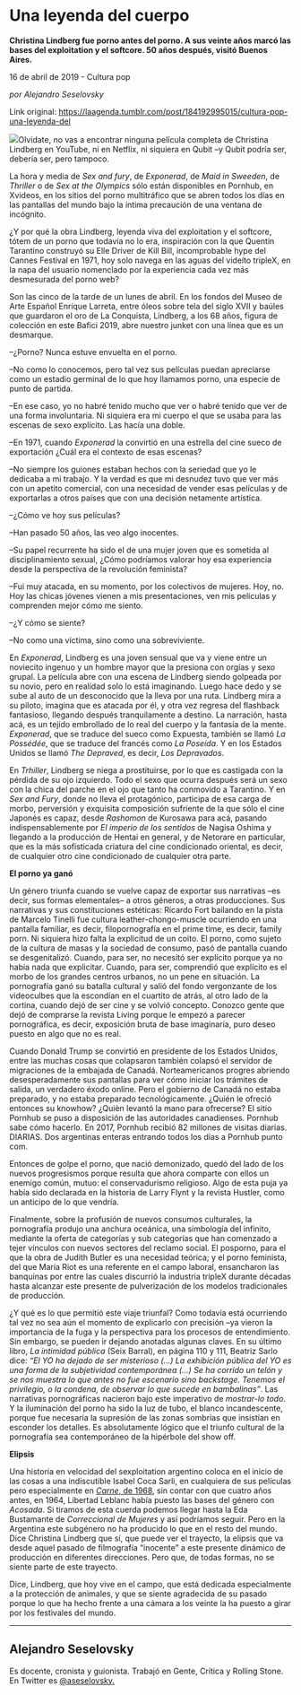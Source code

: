 # Una leyenda del cuerpo

**Christina Lindberg fue porno antes del porno. A sus veinte años marcó las bases del exploitation y el softcore. 50 años después, visitó Buenos Aires.**

16 de abril de 2019 - Cultura pop

_por Alejandro Seselovsky_

Link original: https://laagenda.tumblr.com/post/184192995015/cultura-pop-una-leyenda-del

![](https://64.media.tumblr.com/7260abc1e1607bc0b9d615ffef2dd716/5f76e1f371312b5b-98/s500x750/221e177267a71114529c7de26366aecfaeab939a.jpg)Olvidate, no vas a
encontrar ninguna película completa de Christina Lindberg en YouTube, ni en
Netflix, ni siquiera en Qubit –y Qubit podría ser, debería ser, pero tampoco. 

La hora y media de *Sex and fury*, de *Exponerad*, de *Maid in Sweeden*,
de *Thriller* o de *Sex at the Olympics* sólo están disponibles en Pornhub, en Xvideos, en
los sitios del porno multitráfico que se abren todos los días en las pantallas
del mundo bajo la íntima precaución de una ventana de incógnito.

¿Y por qué la obra
Lindberg, leyenda viva del exploitation y el softcore, tótem de un porno que
todavía no lo era, inspiración con la que Quentin Tarantino construyó su Elle
Driver de Kill Bill, incomprobable hype del 
Cannes Festival en 1971, hoy solo navega en las aguas del videíto
tripleX, en la napa del usuario nomenclado por la experiencia cada vez más
desmesurada del porno web? 

Son las cinco de la
tarde de un lunes de abril. En los fondos del Museo de Arte Español Enrique
Larreta, entre óleos sobre tela del siglo XVII y baúles que guardaron el oro de
La Conquista, Lindberg, a los 68 años, figura de colección en este Bafici 2019,
abre nuestro junket con una línea que es un desmarque.

–¿Porno? Nunca estuve
envuelta en el porno.

–No como lo conocemos,
pero tal vez sus películas puedan apreciarse como un estadio germinal de lo que
hoy llamamos porno, una especie de punto de partida.

–En ese caso, yo no
habré tenido mucho que ver o habré tenido que ver de una forma involuntaria. Ni
siquiera era mi cuerpo el que se usaba para las escenas de sexo explícito. Las
hacía una doble.

–En 1971, cuando
*Exponerad* la convirtió en una estrella del cine sueco de exportación ¿Cuál era
el contexto de esas escenas?

–No siempre los
guiones estaban hechos con la seriedad que yo le dedicaba a mi trabajo. Y la
verdad es que mi desnudez tuvo que ver más con un apetito comercial, con una
necesidad de vender esas películas y de exportarlas a otros países que con una
decisión netamente artística.

–¿Cómo ve hoy sus películas?

–Han pasado 50 años,
las veo algo inocentes.

–Su papel recurrente
ha sido el de una mujer joven que es sometida al disciplinamiento sexual, ¿Cómo
podríamos valorar hoy esa experiencia desde la perspectiva de la revolución
feminista?

–Fui muy atacada, en
su momento, por los colectivos de mujeres. Hoy, no. Hoy las chicas jóvenes
vienen a mis presentaciones, ven mis películas y comprenden mejor cómo me
siento.

–¿Y cómo se siente?

–No como una víctima,
sino como una sobreviviente.

En *Exponerad*, Lindberg es una joven sensual
que va y viene entre un noviecito ingenuo y un hombre mayor que la presiona con
orgías y sexo grupal. La película abre con una escena de Lindberg siendo
golpeada por su novio, pero en realidad solo lo está imaginando. Luego hace dedo
y se sube al auto de un desconocido que la lleva por una ruta. Lindberg mira a
su piloto, imagina que es atacada por él, y otra vez regresa del flashback fantasioso,
llegando después tranquilamente a destino. La narración, hasta acá, es un
tejido embrollado de lo real del cuerpo y la fantasía de la mente. *Exponerad*, que se traduce del sueco como
Expuesta, también se llamó *La Possédée*,
que se traduce del francés como *La
Poseída*. Y en los Estados Unidos se llamó *The Depraved*, es decir, *Los
Depravados*. 

En *Trhiller*, Lindberg se niega a
prostituirse, por lo que es castigada con la pérdida de su ojo izquierdo. Todo
el sexo que ocurra después será un sexo con la chica del parche en el ojo que
tanto ha conmovido a Tarantino. Y en *Sex
and Fury*, donde no lleva el protagónico, participa de esa carga de morbo,
perversión y exquisita composición sufriente de la que sólo el cine Japonés es
capaz, desde *Rashomon* de Kurosawa para acá, pasando indispensablemente por *El
imperio de los sentidos* de Nagisa Oshima y llegando a la producción de Hentai
en general, y de Netorare en particular, que es la más sofisticada criatura del
cine condicionado oriental, es decir, de cualquier otro cine condicionado de
cualquier otra parte.

**El porno ya ganó**

Un género triunfa
cuando se vuelve capaz de exportar sus narrativas –es decir, sus formas
elementales– a otros géneros, a otras producciones. Sus narrativas y sus
constituciones estéticas: Ricardo Fort bailando en la pista de Marcelo Tinelli
fue cultura leather-chongo-muscle ocurriendo en una pantalla familiar, es
decir, filopornografía en el prime time, es decir, family porn. Ni siquiera
hizo falta la explicitud de un coito. El porno, como sujeto de la cultura de
masas y la sociedad de consumo, pasó de pantalla cuando se desgenitalizó.
Cuando, para ser, no necesitó ser explícito porque ya no había nada que
explicitar. Cuando, para ser, comprendió que explícito es el morbo de los
grandes centros urbanos, no un pene en situación. La pornografía ganó su
batalla cultural y salió del fondo vergonzante de los videoculbes que la
escondían en el cuartito de atrás, al otro lado de la cortina, cuando dejó de
ser cine y se volvió concepto. Conozco gente
que dejó de comprarse la revista Living porque le empezó a parecer pornográfica,
es decir, exposición bruta de base imaginaria, puro deseo puesto en algo que no
es real.     

Cuando Donald Trump se
convirtió en presidente de los Estados Unidos, entre las muchas cosas que colapsaron
también colapsó el servidor de migraciones de la embajada de Canadá. Norteamericanos
progres abriendo desesperadamente sus pantallas para ver cómo iniciar los
trámites de salida, un verdadero éxodo online. Pero el gobierno de Canadá no
estaba preparado, y no estaba preparado tecnológicamente. ¿Quién le ofreció
entonces su knowhow? ¿Quièn levantó la mano para ofrecerse? El sitio Pornhub se
puso a disposición de las autoridades canadienses. Pornhub sabe cómo hacerlo.
En 2017, Pornhub recibió 82 millones de visitas diarias. DIARIAS. Dos
argentinas enteras entrando todos los días a Pornhub punto com.

Entonces de golpe el
porno, que nació demonizado, quedó del lado de los nuevos progresismos porque
resulta que ahora comparte con ellos un enemigo común, mutuo: el
conservadurismo religioso. Algo de esta puja ya había sido declarada en la
historia de Larry Flynt y la revista Hustler, como un anticipo de lo que
vendría.  


Finalmente, sobre la
profusión de nuevos consumos culturales, la pornografía produjo una anchura
oceánica, una simbología del infinito, mediante la oferta de categorías y sub
categorías que han comenzado a tejer vínculos con nuevos sectores del reclamo
social. El posporno, para el que la obra de Judith Butler es una necesidad teórica; y el porno feminista, del que María
Riot es una referente en el campo laboral, ensancharon las banquinas por entre
las cuales discurrió la industria tripleX durante décadas hasta alcanzar este
presente de pulverización de los modelos tradicionales de producción.

¿Y qué es lo que
permitió este viaje triunfal? Como todavía está ocurriendo tal vez no sea aún
el momento de explicarlo con precisión –ya vieron la importancia de la fuga y
la perspectiva para los procesos de entendimiento. Sin embargo, se pueden ir
dejando anotadas algunas claves. En su último libro, *La intimidad pública* (Seix Barral), en página 110 y 111, Beatriz
Sarlo dice: *“El YO ha dejado de ser
misterioso (…) La exhibición pública del YO es una forma de la subjetividad
contemporánea (…) Se ha corrido un telón y se nos muestra lo que antes no fue
escenario sino backstage. Tenemos el privilegio, o la condena, de observar lo
que sucede en bambalinas”*. Las narrativas pornográficas nacieron bajo este
imperativo de *mostrar-lo todo*. Y la iluminación del porno ha sido la luz de
tubo, el blanco incandescente, porque fue necesaria la supresión de las zonas
sombrías que insistían en esconder los detalles. Es absolutamente lógico que el
triunfo cultural de la pornografía sea contemporáneo de la hipérbole del show off.

**Elipsis**

Una historia en
velocidad del sexploitation argentino coloca en el inicio de las cosas a una
indiscutible Isabel Coca Sarli, en cualquiera de sus películas pero
especialmente en [*Carne*, de 1968](https://www.youtube.com/watch?v=rU3JOaoFoB0), sin
contar con que cuatro años antes, en 1964, Libertad Leblanc había puesto las bases
del género con *Acosada*. Si tiramos de esta cuerda podemos llegar
hasta la Eda Bustamante de *Correccional
de Mujeres* y así podríamos seguir. Pero en la Argentina este subgénero no
ha producido lo que en el resto del mundo. Dice Christina Lindberg que sí, que
puede ver el trayecto, la elipsis que va desde aquel pasado de filmografía
“inocente” a este presente dinámico de producción en diferentes direcciones.
Pero que, de todas formas, no se siente parte de este trayecto. 

Dice, Lindberg, que
hoy vive en el campo, que está dedicada especialmente a la protección de
animales, y que se siente agradecida de su pasado porque lo que ha hecho frente
a una cámara a los veinte la ha puesto a girar por los festivales del mundo.



---

 Alejandro Seselovsky
---------------------

 Es docente, cronista y guionista. Trabajó en Gente, Crítica y Rolling Stone. En Twitter es [@aseselovsky.](https://twitter.com/aseselovsky) 

